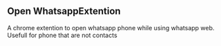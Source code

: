 ## Open WhatsappExtention
A chrome extention to open whatsapp phone while using whatsapp web. Usefull for phone that are not contacts
